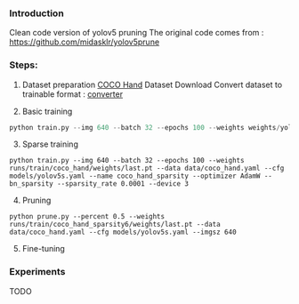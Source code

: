 ### Introduction
Clean code version of yolov5 pruning
The original code comes from : https://github.com/midasklr/yolov5prune

### Steps:
1. Dataset preparation
[COCO Hand](http://www.robots.ox.ac.uk/~vgg/data/hands/downloads/hand_dataset.tar.gz) Dataset Download
Convert dataset to trainable format : [converter](https://github.com/ZJU-lishuang/yolov5-v4/blob/main/data/converter.py)

2. Basic training
```python
python train.py --img 640 --batch 32 --epochs 100 --weights weights/yolov5s.pt --data data/coco_hand.yaml --cfg models/yolov5s.yaml --name coco_hand --device 0 --optimizer AdamW
```

3. Sparse training
```shell
python train.py --img 640 --batch 32 --epochs 100 --weights runs/train/coco_hand/weights/last.pt --data data/coco_hand.yaml --cfg models/yolov5s.yaml --name coco_hand_sparsity --optimizer AdamW --bn_sparsity --sparsity_rate 0.0001 --device 3
```

4. Pruning
```shell
python prune.py --percent 0.5 --weights runs/train/coco_hand_sparsity6/weights/last.pt --data data/coco_hand.yaml --cfg models/yolov5s.yaml --imgsz 640
```

5. Fine-tuning

### Experiments
TODO


